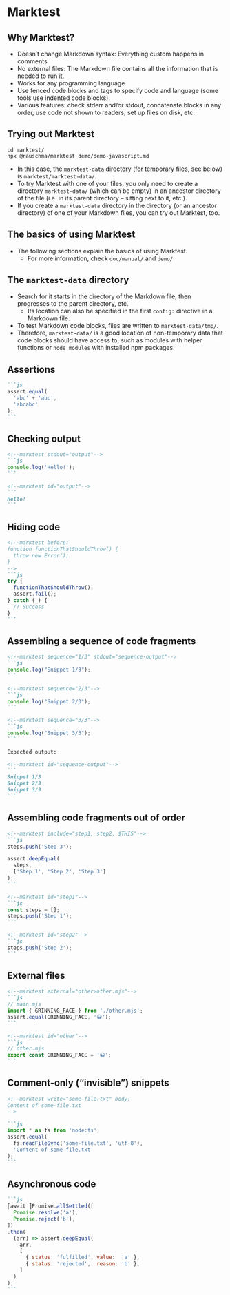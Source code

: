 # Marktest

## Why Marktest?

* Doesn’t change Markdown syntax: Everything custom happens in comments.
* No external files: The Markdown file contains all the information that is needed to run it.
* Works for any programming language
* Use fenced code blocks and tags to specify code and language (some tools use indented code blocks).
* Various features: check stderr and/or stdout, concatenate blocks in any order, use code not shown to readers, set up files on disk, etc.

## Trying out Marktest

```
cd marktest/
npx @rauschma/marktest demo/demo-javascript.md
```

* In this case, the `marktest-data` directory (for temporary files, see below) is `marktest/marktest-data/`.
* To try Marktest with one of your files, you only need to create a directory `marktest-data/` (which can be empty) in an ancestor directory of the file (i.e. in its parent directory – sitting next to it, etc.).
* If you create a `marktest-data` directory in the directory (or an ancestor directory) of one of your Markdown files, you can try out Marktest, too.

## The basics of using Marktest

* The following sections explain the basics of using Marktest.
  * For more information, check `doc/manual/` and `demo/`

## The `marktest-data` directory

* Search for it starts in the directory of the Markdown file, then progresses to the parent directory, etc.
  * Its location can also be specified in the first `config:` directive in a Markdown file.
* To test Markdown code blocks, files are written to `marktest-data/tmp/`.
* Therefore, `marktest-data/` is a good location of non-temporary data that code blocks should have access to, such as modules with helper functions or `node_modules` with installed npm packages.

## Assertions

``````md
```js
assert.equal(
  'abc' + 'abc',
  'abcabc'
);
```
``````

## Checking output

``````md
<!--marktest stdout="output"-->
```js
console.log('Hello!');
```

<!--marktest id="output"-->
```
Hello!
```
``````

## Hiding code

``````md
<!--marktest before:
function functionThatShouldThrow() {
  throw new Error();
}
-->
```js
try {
  functionThatShouldThrow();
  assert.fail();
} catch (_) {
  // Success
}
```
``````

## Assembling a sequence of code fragments

``````md
<!--marktest sequence="1/3" stdout="sequence-output"-->
```js
console.log("Snippet 1/3");
```

<!--marktest sequence="2/3"-->
```js
console.log("Snippet 2/3");
```

<!--marktest sequence="3/3"-->
```js
console.log("Snippet 3/3");
```

Expected output:

<!--marktest id="sequence-output"-->
```
Snippet 1/3
Snippet 2/3
Snippet 3/3
```
``````

## Assembling code fragments out of order

``````md
<!--marktest include="step1, step2, $THIS"-->
```js
steps.push('Step 3');

assert.deepEqual(
  steps,
  ['Step 1', 'Step 2', 'Step 3']
);
```

<!--marktest id="step1"-->
```js
const steps = [];
steps.push('Step 1');
```

<!--marktest id="step2"-->
```js
steps.push('Step 2');
```
``````

## External files

``````md
<!--marktest external="other>other.mjs"-->
```js
// main.mjs
import { GRINNING_FACE } from './other.mjs';
assert.equal(GRINNING_FACE, '😀');
```

<!--marktest id="other"-->
```js
// other.mjs
export const GRINNING_FACE = '😀';
```
``````

## Comment-only (“invisible”) snippets

``````md
<!--marktest write="some-file.txt" body:
Content of some-file.txt
-->

```js
import * as fs from 'node:fs';
assert.equal(
  fs.readFileSync('some-file.txt', 'utf-8'),
  'Content of some-file.txt'
);
```
``````

## Asynchronous code

``````md
```js
⎡await ⎤Promise.allSettled([
  Promise.resolve('a'),
  Promise.reject('b'),
])
.then(
  (arr) => assert.deepEqual(
    arr,
    [
      { status: 'fulfilled', value:  'a' },
      { status: 'rejected',  reason: 'b' },
    ]
  )
);
```
``````
